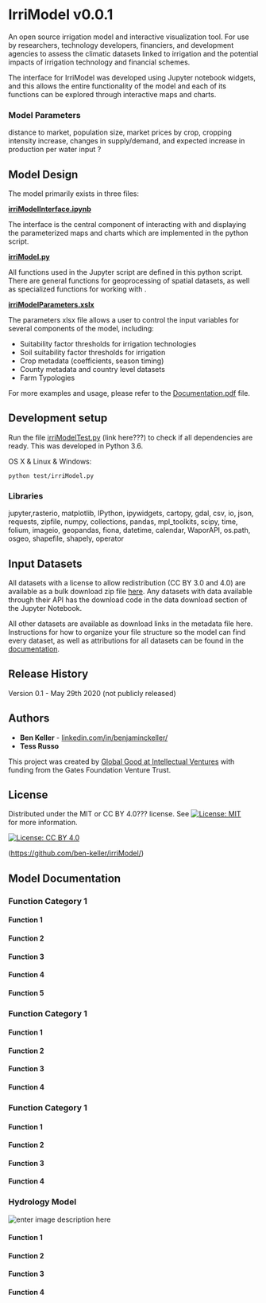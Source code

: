 
<h1 id="irrimodel-v0.0.1">IrriModel v0.0.1</h1>
<p>An open source irrigation model and interactive visualization tool. For use by researchers, technology developers, financiers, and development agencies to assess the climatic datasets linked to irrigation and the potential impacts of irrigation technology and financial schemes.</p>
<p>The interface for IrriModel was developed using Jupyter notebook widgets, and this allows the entire functionality of the model and each of its functions can be explored through interactive maps and charts.</p>
<h3 id="model-parameters">Model Parameters</h3>
<p>distance to market, population size, market prices by crop, cropping intensity increase, changes in supply/demand, and expected increase in production per water input ?</p>
<h2 id="model-design">Model Design</h2>
<p>The model primarily exists in three files:</p>
<p><a href="github.com/ben-keller/irrimodel/irriModelInterface.ipynb"><strong>irriModelInterface.ipynb</strong></a></p>
<p>The interface is the central component of interacting with and displaying the parameterized maps and charts which are implemented in the python script.</p>
<p><a href="github.com/ben-keller/irrimodel/irriModel.py"><strong>irriModel.py</strong></a></p>
<p>All functions used in the Jupyter script are defined in this python script. There are general functions for geoprocessing of spatial datasets, as well as specialized functions for working with .</p>
<p><a href="github.com/ben-keller/irrimodel/irriModelParameters.xlsx"><strong>irriModelParameters.xslx</strong></a></p>
<p>The parameters xlsx file allows a user to control the input variables for several components of the model, including:</p>
<ul>
<li>Suitability factor thresholds for irrigation technologies</li>
<li>Soil suitability factor thresholds for irrigation</li>
<li>Crop metadata (coefficients, season timing)</li>
<li>County metadata and country level datasets</li>
<li>Farm Typologies</li>
</ul>
<p>For more examples and usage, please refer to the <a href="github.com/ben-keller/irriModel/Documentation.pdf">Documentation.pdf</a> file.</p>
<h2 id="development-setup">Development setup</h2>
<p>Run the file <a href="http://irriModelTest.py">irriModelTest.py</a> (link here???) to check if all dependencies are ready. This was developed in Python 3.6.</p>
<p>OS X &amp; Linux &amp; Windows:</p>
<pre class=" language-sh"><code class="prism  language-sh">python test/irriModel.py
</code></pre>
<h3 id="libraries">Libraries</h3>
<p>jupyter,rasterio, matplotlib, IPython, ipywidgets, cartopy, gdal, csv, io, json, requests, zipfile, numpy, collections, pandas, mpl_toolkits, scipy, time, folium, imageio, geopandas, fiona, datetime, calendar, WaporAPI, os.path, osgeo, shapefile, shapely, operator</p>
<h2 id="input-datasets">Input Datasets</h2>
<p>All datasets with a license to allow redistribution (CC BY 3.0 and 4.0) are available as a bulk download zip file <a href="link?????">here</a>. Any datasets with data available through their API has the download code in the data download section of the Jupyter Notebook.</p>
<p>All other datasets are available as download links in the metadata file here. Instructions for how to organize your file structure so the model can find every dataset, as well as attributions for all datasets can be found in the <a href="github.com/ben-keller/irriModel/Documentation.pdf">documentation</a>.</p>
<h2 id="release-history">Release History</h2>
<p>Version 0.1 - May 29th 2020 (not publicly released)</p>
<h2 id="authors">Authors</h2>
<ul>
<li><strong>Ben Keller</strong> - <a href="https://www.linkedin.com/in/benjaminckeller/">linkedin.com/in/benjaminckeller/</a></li>
<li><strong>Tess Russo</strong></li>
</ul>
<p>This project was created by <a href="https://www.intellectualventures.com/what-we-do/global-good-fund/our-work">Global Good at Intellectual Ventures</a> with funding from the Gates Foundation Venture Trust.</p>
<h2 id="license">License</h2>
<p>Distributed under the MIT or CC BY 4.0??? license. See <a href="https://opensource.org/licenses/MIT"><img src="https://img.shields.io/badge/License-MIT-yellow.svg" alt="License: MIT"></a><br>
for more information.</p>
<p><a href="https://creativecommons.org/licenses/by/4.0/"><img src="https://img.shields.io/badge/License-CC%20BY%204.0-lightgrey.svg" alt="License: CC BY 4.0"></a></p>
<p>(<a href="https://github.com/ben-keller/irriModel/">https://github.com/ben-keller/irriModel/</a>)</p>
<h2 id="model-documentation">Model Documentation</h2>
<h3 id="function-category-1">Function Category 1</h3>
<h4 id="function-1">Function 1</h4>
<h4 id="function-2">Function 2</h4>
<h4 id="function-3">Function 3</h4>
<h4 id="function-4">Function 4</h4>
<h4 id="function-5">Function 5</h4>
<h3 id="function-category-1-1">Function Category 1</h3>
<h4 id="function-1-1">Function 1</h4>
<h4 id="function-2-1">Function 2</h4>
<h4 id="function-3-1">Function 3</h4>
<h4 id="function-4-1">Function 4</h4>
<h3 id="function-category-1-2">Function Category 1</h3>
<h4 id="function-1-2">Function 1</h4>
<h4 id="function-2-2">Function 2</h4>
<h4 id="function-3-2">Function 3</h4>
<h4 id="function-4-2">Function 4</h4>
<h3 id="hydrology-model">Hydrology Model</h3>
<p><img src="https://i.ibb.co/nD3MXV9/water-balance-v1-01.png" alt="enter image description here"></p>
<h4 id="function-1-3">Function 1</h4>
<h4 id="function-2-3">Function 2</h4>
<h4 id="function-3-3">Function 3</h4>
<h4 id="function-4-3">Function 4</h4>

